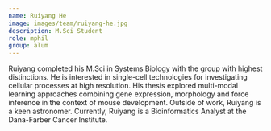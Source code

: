 ```yaml
---
name: Ruiyang He
image: images/team/ruiyang-he.jpg
description: M.Sci Student
role: mphil
group: alum
---
```

 
Ruiyang completed his M.Sci in Systems Biology with the group with highest distinctions.
He is interested in single-cell technologies for investigating cellular processes at high resolution. His thesis explored 
multi-modal learning approaches combining gene expression, morphology and force inference in the context of mouse development. 
Outside of work, Ruiyang is a keen astronomer. Currently, Ruiyang is a Bioinformatics Analyst at the Dana-Farber Cancer Institute.
